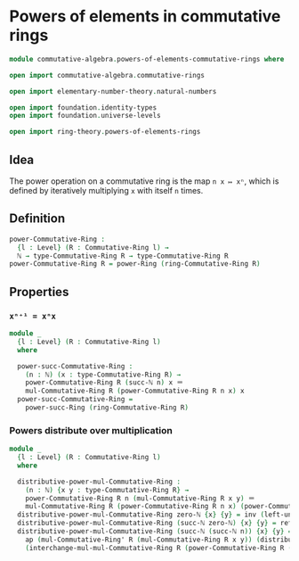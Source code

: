 # Powers of elements in commutative rings

```agda
module commutative-algebra.powers-of-elements-commutative-rings where

open import commutative-algebra.commutative-rings

open import elementary-number-theory.natural-numbers

open import foundation.identity-types
open import foundation.universe-levels

open import ring-theory.powers-of-elements-rings
```

## Idea

The power operation on a commutative ring is the map `n x ↦ xⁿ`, which is defined by iteratively multiplying `x` with itself `n` times.

## Definition

```agda
power-Commutative-Ring :
  {l : Level} (R : Commutative-Ring l) →
  ℕ → type-Commutative-Ring R → type-Commutative-Ring R
power-Commutative-Ring R = power-Ring (ring-Commutative-Ring R)
```

## Properties

### `xⁿ⁺¹ = xⁿx`

```agda
module _
  {l : Level} (R : Commutative-Ring l)
  where

  power-succ-Commutative-Ring :
    (n : ℕ) (x : type-Commutative-Ring R) →
    power-Commutative-Ring R (succ-ℕ n) x ＝
    mul-Commutative-Ring R (power-Commutative-Ring R n x) x
  power-succ-Commutative-Ring =
    power-succ-Ring (ring-Commutative-Ring R)
```

### Powers distribute over multiplication

```agda
module _
  {l : Level} (R : Commutative-Ring l)
  where

  distributive-power-mul-Commutative-Ring :
    (n : ℕ) {x y : type-Commutative-Ring R} →
    power-Commutative-Ring R n (mul-Commutative-Ring R x y) ＝ 
    mul-Commutative-Ring R (power-Commutative-Ring R n x) (power-Commutative-Ring R n y)
  distributive-power-mul-Commutative-Ring zero-ℕ {x} {y} = inv (left-unit-law-mul-Commutative-Ring R (one-Commutative-Ring R))
  distributive-power-mul-Commutative-Ring (succ-ℕ zero-ℕ) {x} {y} = refl
  distributive-power-mul-Commutative-Ring (succ-ℕ (succ-ℕ n)) {x} {y} = 
    ap (mul-Commutative-Ring' R (mul-Commutative-Ring R x y)) (distributive-power-mul-Commutative-Ring (succ-ℕ n) {x} {y}) ∙ 
    (interchange-mul-mul-Commutative-Ring R (power-Commutative-Ring R (succ-ℕ n) x) (power-Commutative-Ring R (succ-ℕ n) y) x y)
```